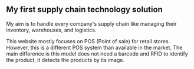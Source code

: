 <h2> My first supply chain technology solution </h2> 
<p> My aim is to handle every company's supply chain like managing their inventory, warehouses, and logistics. </p>
<p> This website mostly focuses on POS (Point of sale) for retail stores. However, this is a different POS system than available in the market. The main difference is this model does not need a barcode and RFID to identify the product, it detects the products by its image.</p>
